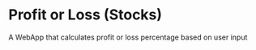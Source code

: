 # Profit or Loss (Stocks)
 A WebApp that calculates profit or loss percentage based on user input
 
